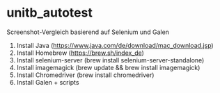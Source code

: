 # unitb_autotest
Screenshot-Vergleich basierend auf Selenium und Galen

1. Install Java (https://www.java.com/de/download/mac_download.jsp)
2. Install Homebrew (https://brew.sh/index_de)
3. Install selenium-server (brew install selenium-server-standalone) 
4. Install imagemagick (brew update && brew install imagemagick)
5. Install Chromedriver (brew install chromedriver)
6. Install Galen + scripts
